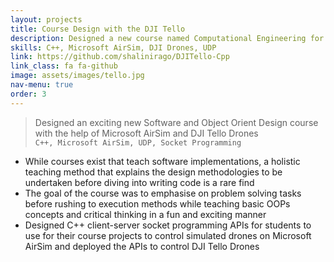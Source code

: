 ```yaml
---
layout: projects
title: Course Design with the DJI Tello
description: Designed a new course named Computational Engineering for the ECE Department @Virginia Tech <br /> 
skills: C++, Microsoft AirSim, DJI Drones, UDP
link: https://github.com/shalinirago/DJITello-Cpp
link_class: fa fa-github
image: assets/images/tello.jpg 
nav-menu: true
order: 3
---
```


<!-- Main -->
<div id="main" class="alt">
<div class="inner">
	<blockquote>Designed an exciting new Software and Object Orient Design course with the help of Microsoft AirSim and DJI Tello Drones <br />
	<code>C++, Microsoft AirSim, UDP, Socket Programming</code>
	</blockquote>
</div>

<div class="inner">
		<!--<p><span class="image left"><img src="link assets/images/tello_desc.gif" alt="" /></span>-->
		<ul>
			<li>While courses exist that teach software implementations, a holistic teaching method that explains the design methodologies to be undertaken before diving into writing code is a rare find</li>
			<li>The goal of the course was to emphasise on problem solving tasks before rushing to execution methods while teaching basic OOPs concepts and critical thinking in a fun and exciting manner</li>
			<li>Designed C++ client-server socket programming APIs for students to use for their course projects to control simulated drones on Microsoft AirSim and deployed the APIs to control DJI Tello Drones</li>
		</ul>
		</p>		
</div>

</div>
